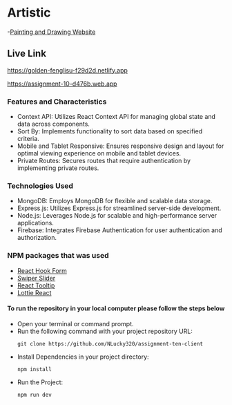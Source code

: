 # Artistic

-[Painting and Drawing Website](https://golden-fenglisu-f29d2d.netlify.app)

## Live Link

https://golden-fenglisu-f29d2d.netlify.app

https://assignment-10-d476b.web.app

### Features and Characteristics

- Context API: Utilizes React Context API for managing global state and data across components.
- Sort By: Implements functionality to sort data based on specified criteria.
- Mobile and Tablet Responsive: Ensures responsive design and layout for optimal viewing experience on mobile and tablet devices.
- Private Routes: Secures routes that require authentication by implementing private routes.

### Technologies Used 

- MongoDB: Employs MongoDB for flexible and scalable data storage.
- Express.js: Utilizes Express.js for streamlined server-side development.
- Node.js: Leverages Node.js for scalable and high-performance server applications.
- Firebase: Integrates Firebase Authentication for user authentication and authorization.
  
### NPM packages that was used

- [React Hook Form](https://react-hook-form.com/)
- [Swiper Slider](https://swiperjs.com/)
- [React Tooltip](https://react-tooltip.com/)
- [Lottie React](https://www.npmjs.com/package/lottie-react)
  
#### To run the repository in your local computer please follow the steps below
- Open your terminal or command prompt.
- Run the following command with your project repository URL: <pre>`git clone https://github.com/NLucky320/assignment-ten-client`</pre> 
- Install Dependencies in your project directory:  <pre>`npm install`</pre>
- Run the Project: <pre>`npm run dev`</pre> 
